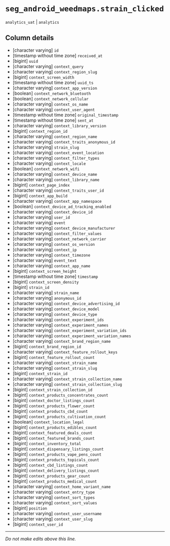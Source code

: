 # `seg_android_weedmaps.strain_clicked`
`analytics_uat` | `analytics`

## Column details
* [character varying] `id`
* [timestamp without time zone] `received_at`
* [bigint]    `uuid`
* [character varying] `context_query`
* [character varying] `context_region_slug`
* [bigint]    `context_screen_width`
* [timestamp without time zone] `uuid_ts`
* [character varying] `context_app_version`
* [boolean]   `context_network_bluetooth`
* [boolean]   `context_network_cellular`
* [character varying] `context_os_name`
* [character varying] `context_user_agent`
* [timestamp without time zone] `original_timestamp`
* [timestamp without time zone] `sent_at`
* [character varying] `context_library_version`
* [bigint]    `context_region_id`
* [character varying] `context_region_name`
* [character varying] `context_traits_anonymous_id`
* [character varying] `strain_slug`
* [character varying] `context_event_location`
* [character varying] `context_filter_types`
* [character varying] `context_locale`
* [boolean]   `context_network_wifi`
* [character varying] `context_device_name`
* [character varying] `context_library_name`
* [bigint]    `context_page_index`
* [character varying] `context_traits_user_id`
* [bigint]    `context_app_build`
* [character varying] `context_app_namespace`
* [boolean]   `context_device_ad_tracking_enabled`
* [character varying] `context_device_id`
* [character varying] `user_id`
* [character varying] `event`
* [character varying] `context_device_manufacturer`
* [character varying] `context_filter_values`
* [character varying] `context_network_carrier`
* [character varying] `context_os_version`
* [character varying] `context_ip`
* [character varying] `context_timezone`
* [character varying] `event_text`
* [character varying] `context_app_name`
* [bigint]    `context_screen_height`
* [timestamp without time zone] `timestamp`
* [bigint]    `context_screen_density`
* [bigint]    `strain_id`
* [character varying] `strain_name`
* [character varying] `anonymous_id`
* [character varying] `context_device_advertising_id`
* [character varying] `context_device_model`
* [character varying] `context_device_type`
* [character varying] `context_experiment_ids`
* [character varying] `context_experiment_names`
* [character varying] `context_experiment_variation_ids`
* [character varying] `context_experiment_variation_names`
* [character varying] `context_brand_region_name`
* [bigint]    `context_brand_region_id`
* [character varying] `context_feature_rollout_keys`
* [bigint]    `context_feature_rollout_count`
* [character varying] `context_strain_name`
* [character varying] `context_strain_slug`
* [bigint]    `context_strain_id`
* [character varying] `context_strain_collection_name`
* [character varying] `context_strain_collection_slug`
* [bigint]    `context_strain_collection_id`
* [bigint]    `context_products_concentrates_count`
* [bigint]    `context_doctor_listings_count`
* [bigint]    `context_products_flower_count`
* [bigint]    `context_products_cbd_count`
* [bigint]    `context_products_cultivation_count`
* [boolean]   `context_location_legal`
* [bigint]    `context_products_edibles_count`
* [bigint]    `context_featured_deals_count`
* [bigint]    `context_featured_brands_count`
* [bigint]    `context_inventory_total`
* [bigint]    `context_dispensary_listings_count`
* [bigint]    `context_products_vape_pens_count`
* [bigint]    `context_products_topicals_count`
* [bigint]    `context_cbd_listings_count`
* [bigint]    `context_delivery_listings_count`
* [bigint]    `context_products_gear_count`
* [bigint]    `context_products_medical_count`
* [character varying] `context_home_variant_name`
* [character varying] `context_entry_type`
* [character varying] `context_sort_types`
* [character varying] `context_sort_values`
* [bigint]    `position`
* [character varying] `context_user_username`
* [character varying] `context_user_slug`
* [bigint]    `context_user_id`

-------------------------------------------------------------------------------
*Do not make edits above this line.*
